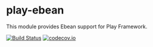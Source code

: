 # play-ebean

This module provides Ebean support for Play Framework.

[![Build Status](https://travis-ci.org/playframework/play-ebean.svg?branch=master)](https://travis-ci.org/playframework/play-ebean) [![codecov.io](https://codecov.io/github/playframework/play-ebean/coverage.svg?branch=master)](https://codecov.io/github/playframework/play-ebean?branch=master)
